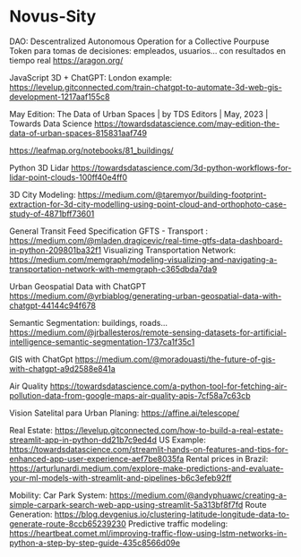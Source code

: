 # Novus-Sity

DAO: Descentralized Autonomous Operation for a Collective Pourpuse
Token para tomas de decisiones: empleados, usuarios... con resultados en tiempo real
https://aragon.org/

JavaScript 3D + ChatGPT: 
London example:
https://levelup.gitconnected.com/train-chatgpt-to-automate-3d-web-gis-development-1217aaf155c8

May Edition: The Data of Urban Spaces | by TDS Editors | May, 2023 | Towards Data Science
https://towardsdatascience.com/may-edition-the-data-of-urban-spaces-815831aaf749

https://leafmap.org/notebooks/81_buildings/


Python 3D Lidar
https://towardsdatascience.com/3d-python-workflows-for-lidar-point-clouds-100ff40e4ff0

3D City Modeling:
https://medium.com/@taremyor/building-footprint-extraction-for-3d-city-modelling-using-point-cloud-and-orthophoto-case-study-of-4871bff73601

General Transit Feed Specification GFTS - Transport :
https://medium.com/@mladen.dragicevic/real-time-gtfs-data-dashboard-in-python-209801ba32f1
Visualizing Transportation Network:
https://medium.com/memgraph/modeling-visualizing-and-navigating-a-transportation-network-with-memgraph-c365dbda7da9

Urban Geospatial Data with ChatGPT
https://medium.com/@yrbiablog/generating-urban-geospatial-data-with-chatgpt-44144c94f678

Semantic Segmentation: buildings, roads...
https://medium.com/@jrballesteros/remote-sensing-datasets-for-artificial-intelligence-semantic-segmentation-1737ca1f35c1

GIS with ChatGpt
https://medium.com/@moradouasti/the-future-of-gis-with-chatgpt-a9d2588e841a

Air Quality
https://towardsdatascience.com/a-python-tool-for-fetching-air-pollution-data-from-google-maps-air-quality-apis-7cf58a7c63cb

Vision Satelital para Urban Planing:
https://affine.ai/telescope/

Real Estate:
https://levelup.gitconnected.com/how-to-build-a-real-estate-streamlit-app-in-python-dd21b7c9ed4d
US Example: https://towardsdatascience.com/streamlit-hands-on-features-and-tips-for-enhanced-app-user-experience-aef7be8035fa
Rental prices in Brazil: https://arturlunardi.medium.com/explore-make-predictions-and-evaluate-your-ml-models-with-streamlit-and-pipelines-b6c3efeb92ff

Mobility:
Car Park System: https://medium.com/@andyphuawc/creating-a-simple-carpark-search-web-app-using-streamlit-5a313bf8f7fd
Route Generation: https://blog.devgenius.io/clustering-latitude-longitude-data-to-generate-route-8ccb65239230
Predictive traffic modeling: https://heartbeat.comet.ml/improving-traffic-flow-using-lstm-networks-in-python-a-step-by-step-guide-435c8566d09e
